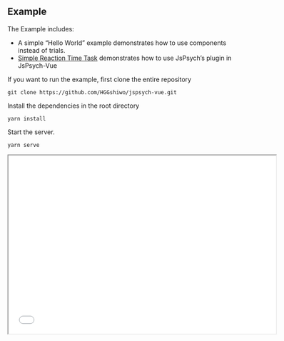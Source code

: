 ## Example

The Example includes:

- A simple “Hello World” example demonstrates how to use components instead of trials.
- [Simple Reaction Time Task](https://www.jspsych.org/v7/tutorials/rt-task/) demonstrates how to use JsPsych’s plugin in JsPsych-Vue

If you want to run the example, first clone the entire repository

```shell
git clone https://github.com/HGGshiwo/jspsych-vue.git
```

Install the dependencies in the root directory

```
yarn install
```

Start the server.

```
yarn serve
```

<iframe src="../example/dist/index.html" width="600" height="400"></iframe>
